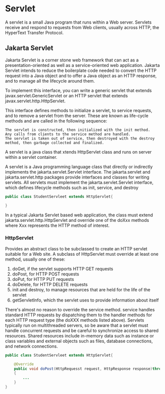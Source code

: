 # Servlet

A servlet is a small Java program that runs within a Web server. Servlets receive and respond to requests from Web clients, usually across HTTP, the HyperText Transfer Protocol.

## Jakarta Servlet

Jakarta Servlet is a corner stone web framework that can act as a presentation-oriented as well as a service-oriented web application. Jakarta Servlet intends to reduce the boilerplate code needed to convert the HTTP request into a Java object and to offer a Java object as an HTTP response, and to manage all the lifecycle around them.


To implement this interface, you can write a generic servlet that extends javax.servlet.GenericServlet or an HTTP servlet that extends javax.servlet.http.HttpServlet.

This interface defines methods to initialize a servlet, to service requests, and to remove a servlet from the server. These are known as life-cycle methods and are called in the following sequence:

    The servlet is constructed, then initialized with the init method.
    Any calls from clients to the service method are handled.
    The servlet is taken out of service, then destroyed with the destroy method, then garbage collected and finalized. 

A servlet is a java class that xtends HttpServlet class and runs on server within a servlet container.

A servlet is a Java programming language class that directly or indirectly implements the jakarta.servlet.Servlet interface. The jakarta.servlet and jakarta.servlet.http packages provide interfaces and classes for writing servlets. All servlets must implement the jakarta.servlet.Servlet interface, which defines lifecycle methods such as init, service, and destroy

```java
public class StudentServleet extends HttpServlet{

}
```
In a typical Jakarta Servlet based web application, the class must extend jakarta.servlet.http.HttpServlet and override one of the doXxx methods where Xxx represents the HTTP method of interest.

### HttpServlet

Provides an abstract class to be subclassed to create an HTTP servlet suitable for a Web site. A subclass of HttpServlet must override at least one method, usually one of these:
 1. doGet, if the servlet supports HTTP GET requests
 2. doPost, for HTTP POST requests
 3. doPut, for HTTP PUT requests
 4. doDelete, for HTTP DELETE requests
 5. init and destroy, to manage resources that are held for the life of the servlet
 6. getServletInfo, which the servlet uses to provide information about itself 

There's almost no reason to override the service method. service handles standard HTTP requests by dispatching them to the handler methods for each HTTP request type (the doXXX methods listed above). 
Servlets typically run on multithreaded servers, so be aware that a servlet must handle concurrent requests and be careful to synchronize access to shared resources. Shared resources include in-memory data such as instance or class variables and external objects such as files, database connections, and network connections.

```java
public class StudentServleet extends HttpServlet{

    @Override
    public void doPost(HttpRequesst request, HttpResponse response)throws ServletException,IOException
    {
        ...
    }
}
```






